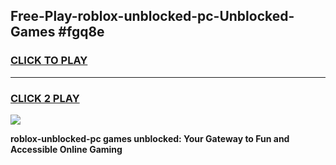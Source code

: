 
## Free-Play-roblox-unblocked-pc-Unblocked-Games #fgq8e
<h3>
<a href="https://news.freeplayer.one?title=roblox-unblocked-pc&ref=8M">CLICK TO PLAY</a></h3>
<hr>

<h3>
<a href="https://news.freeplayer.one?title=roblox-unblocked-pc&ref=8M">CLICK 2 PLAY</a>
  
</h3>

<a href="https://news.freeplayer.one?title=roblox-unblocked-pc&ref=8M"><img src="https://clearcache.store/games.png"></a>


**roblox-unblocked-pc games unblocked: Your Gateway to Fun and Accessible Online Gaming**
